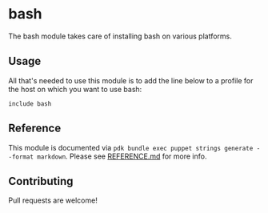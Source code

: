 # bash

The bash module takes care of installing bash on various platforms.

## Usage

All that's needed to use this module is to add the line below to a profile for
the host on which you want to use bash:

```puppet
include bash
```

## Reference

This module is documented via
`pdk bundle exec puppet strings generate --format markdown`.
Please see [REFERENCE.md](REFERENCE.md) for more info.

## Contributing

Pull requests are welcome!
